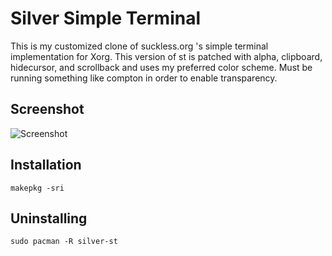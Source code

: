 # Silver Simple Terminal
This is my customized clone of suckless.org 's simple terminal implementation for Xorg.
This version of st is patched with alpha, clipboard, hidecursor, and
scrollback and uses my preferred color scheme. Must be running something like
compton in order to enable transparency.

## Screenshot
![Screenshot](https://raw.github.com/ZmanSilver/silver-st/master/screen.png)

## Installation

	makepkg -sri

## Uninstalling

	sudo pacman -R silver-st

